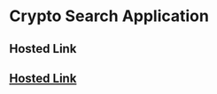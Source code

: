 # Crypto Search Application

## Hosted Link

## [Hosted Link](https://manasa8910.github.io/frontend-js/crypto-search-app/)

